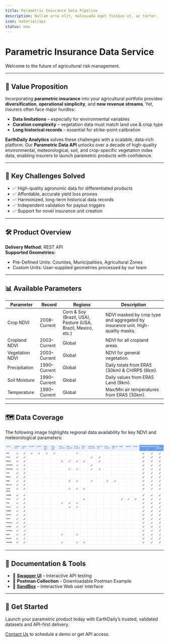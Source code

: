 ```yaml
---
title: Parametric Insurance Data Pipeline
description: Nullam urna elit, malesuada eget finibus ut, ac tortor. 
icon: material/api
status: new
---
```


# Parametric Insurance Data Service

Welcome to the future of agricultural risk management.

---

## 🌾 Value Proposition

Incorporating **parametric insurance** into your agricultural portfolio provides **diversification**, **operational simplicity**, and **new revenue streams**. Yet, insurers often face major hurdles:

- **Data limitations** – especially for environmental variables  
- **Curation complexity** – vegetation data must match land use & crop type  
- **Long historical records** – essential for strike-point calibration  

**EarthDaily Analytics** solves these challenges with a scalable, data-rich platform. Our **Parametric Data API** unlocks over a decade of high-quality environmental, meteorological, soil, and crop-specific vegetation index data, enabling insurers to launch parametric products with confidence.

---

## 🚜 Key Challenges Solved

- ✅ High-quality agronomic data for differentiated products  
- ✅ Affordable, accurate yield loss proxies  
- ✅ Harmonized, long-term historical data records  
- ✅ Independent validation for payout triggers  
- ✅ Support for novel insurance unit creation

---

## 🛠 Product Overview

**Delivery Method:** REST API  
**Supported Geometries:**
- Pre-Defined Units: Counties, Municipalities, Agricultural Zones  
- Custom Units: User-supplied geometries processed by our team  

---

## 📊 Available Parameters

| **Parameter**       | **Record**      | **Regions**                                                        | **Description**                                                                 |
|---------------------|------------------|----------------------------------------------------------------------|---------------------------------------------------------------------------------|
| Crop NDVI           | 2008–Current     | Corn & Soy (Brazil, USA), Pasture (USA, Brazil, Mexico, etc.)       | NDVI masked by crop type and aggregated by insurance unit. High-quality masks. |
| Cropland NDVI       | 2003–Current     | Global                                                               | NDVI for all cropland areas.                                                   |
| Vegetation NDVI     | 2003–Current     | Global                                                               | NDVI for general vegetation.                                                   |
| Precipitation       | 1990–Current     | Global                                                               | Daily totals from ERA5 (30km) & CHIRPS (6km).                                  |
| Soil Moisture       | 1990–Current     | Global                                                               | Daily values from ERA5 Land (9km).                                             |
| Temperature         | 1990–Current     | Global                                                               | Max/Min air temperatures from ERA5 (30km).                                     |

---

## 🗺️ Data Coverage

The following image highlights regional data availability for key NDVI and meteorological parameters:

![Data Coverage Table](/docs/assets/Agro/Data_coverage.png)

---

## 🧰 Documentation & Tools

- 📌 [**Swagger UI**](https://api-dev-test.geosys.com/parametric-insurance/docs) – Interactive API testing  
- 📌 **Postman Collection** – Downloadable Postman Example  
- 📌 [**SandBox**](https://api-dev-test.geosys.com/parametric-insurance/ui) – Interactive Web user interface  

---

## 🔗 Get Started

Launch your parametric product today with EarthDaily’s trusted, validated datasets and API-first delivery.

[Contact Us](#) to schedule a demo or get API access.
